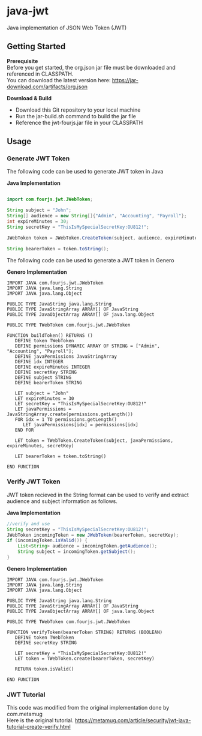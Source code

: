 # java-jwt
Java implementation of JSON Web Token (JWT) 

## Getting Started
**Prerequisite**\
Before you get started, the org.json jar file must be downloaded and referenced in CLASSPATH.\
You can download the latest version here: https://jar-download.com/artifacts/org.json

**Download & Build**
- Download this Git repository to your local machine
- Run the jar-build.sh command to build the jar file
- Reference the jwt-fourjs.jar file in your CLASSPATH

## Usage


### Generate JWT Token 

The following code can be used to generate JWT token in Java

**Java Implementation**
```java

import com.fourjs.jwt.JWebToken;

String subject = "John";
String[] audience = new String[]{"Admin", "Accounting", "Payroll"};
int expireMinutes = 30;
String secretKey = "ThisIsMySpecialSecretKey:OU812!";

JWebToken token = JWebToken.CreateToken(subject, audience, expireMinutes, secretKey);

String bearerToken = token.toString();

```

The following code can be used to generate a JWT token in Genero

**Genero Implementation**
```genero
IMPORT JAVA com.fourjs.jwt.JWebToken
IMPORT JAVA java.lang.String
IMPORT JAVA java.lang.Object

PUBLIC TYPE JavaString java.lang.String
PUBLIC TYPE JavaStringArray ARRAY[] OF JavaString
PUBLIC TYPE JavaObjectArray ARRAY[] OF java.lang.Object

PUBLIC TYPE TWebToken com.fourjs.jwt.JWebToken

FUNCTION buildToken() RETURNS ()
   DEFINE token TWebToken
   DEFINE permissions DYNAMIC ARRAY OF STRING = ["Admin", "Accounting", "Payroll"];
   DEFINE javaPermissions JavaStringArray
   DEFINE idx INTEGER
   DEFINE expireMinutes INTEGER
   DEFINE secretKey STRING
   DEFINE subject STRING
   DEFINE bearerToken STRING

   LET subject = "John" 
   LET expireMinutes = 30
   LET secretKey = "ThisIsMySpecialSecretKey:OU812!"
   LET javaPermissions = JavaStringArray.create(permissions.getLength())
   FOR idx = 1 TO permissions.getLength()
      LET javaPermissions[idx] = permissions[idx]
   END FOR

   LET token = TWebToken.CreateToken(subject, javaPermissions, expireMinutes, secretKey)

   LET bearerToken = token.toString()

END FUNCTION

```

### Verify JWT Token 

JWT token recieved in the String format can be used to verify and extract audience and subject information as follows.

**Java Implementation**
```java
//verify and use
String secretKey = "ThisIsMySpecialSecretKey:OU812!";
JWebToken incomingToken = new JWebToken(bearerToken, secretKey);
if (incomingToken.isValid()) {
    List<String> audience = incomingToken.getAudience();
    String subject = incomingToken.getSubject();
}
```

**Genero Implementation**
```genero
IMPORT JAVA com.fourjs.jwt.JWebToken
IMPORT JAVA java.lang.String
IMPORT JAVA java.lang.Object

PUBLIC TYPE JavaString java.lang.String
PUBLIC TYPE JavaStringArray ARRAY[] OF JavaString
PUBLIC TYPE JavaObjectArray ARRAY[] OF java.lang.Object

PUBLIC TYPE TWebToken com.fourjs.jwt.JWebToken

FUNCTION verifyToken(bearerToken STRING) RETURNS (BOOLEAN)
   DEFINE token TWebToken
   DEFINE secretKey STRING

   LET secretKey = "ThisIsMySpecialSecretKey:OU812!"
   LET token = TWebToken.create(bearerToken, secretKey)
   
   RETURN token.isValid()

END FUNCTION
```

### JWT Tutorial 
This code was modified from the original implementation done by com.metamug\
Here is the original tutorial.
https://metamug.com/article/security/jwt-java-tutorial-create-verify.html
